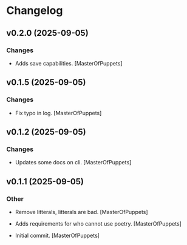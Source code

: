 # Changelog


## v0.2.0 (2025-09-05)

### Changes

* Adds save capabilities. [MasterOfPuppets]


## v0.1.5 (2025-09-05)

### Changes

* Fix typo in log. [MasterOfPuppets]


## v0.1.2 (2025-09-05)

### Changes

* Updates some docs on cli. [MasterOfPuppets]


## v0.1.1 (2025-09-05)

### Other

* Remove litterals, litterals are bad. [MasterOfPuppets]

* Adds requirements for who cannot use poetry. [MasterOfPuppets]

* Initial commit. [MasterOfPuppets]


